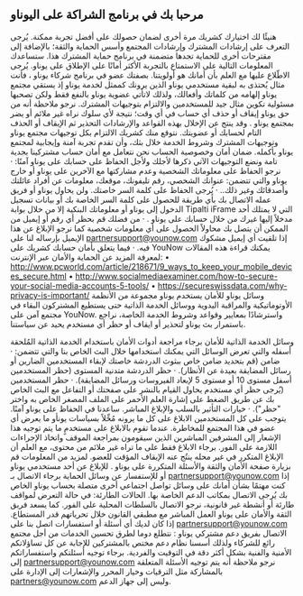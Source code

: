 
## مرحبا بك في برنامج الشراكة على اليوناو  
هنيئًا لك اختيارك كشريك مرة أخرى لضمان حصولك على أفضل تجربة ممكنة.
يُرجى التعرف على إرشادات المشترك وإرشادات المجتمع وأسس الحماية والثقة؛ بالإضافة إلى مقترحات أخرى للحماية  تجدها متضمنة في برنامج حماية المشترك هذا.
ستساعدك المعلومات التالية على الاستمتاع بالتجربة الأكثر أمانًا على الإطلاق على يوناو. يُرجى الاطّلاع عليها مع العلم بأن أمانك هو أولويتنا.
بصفتك عضو في برنامج شركاء يوناو ، فأنت مثال يُحتذى به لبقية مستخدمي يوناو الذين يرونك كممثل لخدمة يوناو إذ يستقي مجتمع يوناو إلهامه من كلماتك وأفعالك، ولذلك لاتأتي عضوية يوناو بالنفع فقط ولكن تصحبها مسئولية تكوين مثال جيد للمستخدمين والالتزام بتوجيهات المشترك.
نرجو ملاحظة أنه من حق يوناو إيقاف أو حذف أي حساب في أي وقت؛ نتيجة لأي سلوك نراه غير ملائم أو يضر بمجتمع يوناو . وقد ينتج عن الإخلال بهذه القواعد والإرشادات التحذير ثم الإيقاف أو الحذف التام لحسابك أو عضويتك. نتوقع منك كشريك الالتزام بكل توجيهات مجتمع يوناو وتوجيهات المشترك وشروط الخدمة خلال بثك، وأن تقدم تجربة آمنة وإيجابية لمجتمع يوناو بأكمله.
ضمان أمان وخصوصية الحساب
نحن نتعامل مع أمان حساب مشتركينا بجدية تامة ونضع التوجيهات الآتي ذكرها لأجلك ولأجل الحفاظ على حسابك على يوناو آمنًا:
·         نرجو الحفاظ على معلوماتك الشخصية وعدم مشاركتها مع الآخرين على يوناو أو خارج يوناو والتي تتضمن: عنوانك الشخصي، رقم تليفونك، موقعك، معلومات عن أفراد عائلتك وأصدقائك وغير ذلك..
·         يُرجى الحفاظ على كلمة السر خاصتك. ولن يحاول يوناو أو فريق عمله الاتصال بك بأي طريقة للحصول على كلمة السر الخاصة بك أو بيانات تسجيل الدخول إلى يوناو أو معلوماتك البنكية إلا من خلال بوابة  Tipalti iFrame التي لا يمتلك أحد مدخلاً إليها غيرك من خلال حسابك على يوناو .
·         من فضلك قم بحظر أي رقم أو إيميل من الممكن أن يتصل بك محاولاً الحصول على أي معلومات شخصية كما نرجو الإبلاغ عن هذا الإيميل بإرساله لنا على partnersupport@younow.com  إذا تلقيت أي إيميل مشكوك فيه.
·         فيما يتعلق بأمان حسابك كشريك على YouNow  يمكنك قراءة هذه المقالات لمعرفة المزيد عن الحماية والأمان عبر الإنترنت:
• http://www.pcworld.com/article/218671/9_ways_to_keep_your_mobile_devices_secure.html
• http://www.socialmediaexaminer.com/how-to-secure-your-social-media-accounts-5-tools/
• https://secureswissdata.com/why-privacy-is-important/
وسائل يوناو للأمان
يستخدم يوناو مجموعة من الأنظمة الأوتوماتيكية والمراقبة اليدوية ووسائل الخدمة الذاتية حتى يستطيع المشتركون البقاء في مجتمع آمن على YouNow. واسترشادًا بمعايير وقواعد وشروط الخدمة  الخاصة، نراجع باستمرار بث يوناو لتحذير أو ايقاف أو حظر أي مستخدم يحيد عن سياستنا.
 
وسائل الخدمة الذاتية للأمان
برجاء مراجعة أدوات الأمان باستخدام الخدمة الذاتية المُلحقة أسفله والتي تعرض الوسائل التي يمكنك استخدامها خلال البث الخاص بنا والتي تتضمن:
·         ضامن (قم بتحديد ضامن خاص ببثوث الدردشة خاصتك لإبقاء المستخدمين الضارين أو رسائل المضايقة بعيدة عن الأنظار).
·         حظر الدردشة متدنية المستوى (حظر المستخدمين أسفل مستوى 10 أو مستوى 5 لإبعاد الفيروسات ورسائل المضايقة).
·         حظر المستخدمين (يُرجى حظر أي مستخدم يحاول القيام بالنشر على صفحتك أو التفاعل مع البث الخاص بك عن طريق الضغط على إشارة العلم الأحمر على الملف المصغر الخاص به واختر "حظر").
·         خيارات التأثير بالسلب والإبلاغ المباشر. ساعدنا في الحفاظ على يوناو آمنًا. يتوجب على كل المستخدمين الابلاغ على كل ما يرونه مُخِّلاً بسياسات يونأو ما يعرض أي عضو في هذا المجتمع للمخاطرة. عندما تقوم بالابلاغ على مستخدمٍ ما يتم توجيه هذا الإشعار إلى المشرفين المباشرين الذين سيقومون بمراجعة الموقف واتخاذ الإجراءات اللازمة على الفور. برجاء الابلاغ فقط على ما تراه غير ملائم من محتوى، مع العلم أن الإبلاغ المتكرر في غير محله ينتُج عنه الإيقاف المؤقت للعضو.
لمزيد من المعلومات قم بزيارة صفحة الأمان والثقة والأسئلة المتكررة على يوناو .
للإبلاغ عن أحد مستخدمي يوناو أو للإستفسار عن وسائل الحماية برجاء الاتصال بـ  partnersupport@younow.com
إذا كنت مهتمًا بشأن أمانك على وسائل تواصل اجتماعي أخرى متصلة بحساب يوناو الخاص بك يُرجى الاتصال بمكاتب الدعم الخاصة بها.
الحالات الطارئة: في حالة التعرض لمواقف طارئة أو أنشطة غير قانونية، نرجو الاتصال بالسلطات المحلية على الفور. كما يسعد فريق الثقة والأمان على يوناو العمل المباشر مع مطبقي القانون خلال تحرياتهم قدر المستطاع. إذا كان لديك أي أسئلة أو استفسارات اتصل بنا على  partnersupport@younow.com
الاتصال بفريق دعم مشتركي يوناو : نتطلع دوما لطرق تحسين الخدمات من أجل مجتمع رائع للشركاء ولذلك أسسنا نظام دعم مختص بالمشتركين للإجابة عن كل تساؤلاتكم الأمنية والفنية بشكل أكثر دقة في التوقيت والفردية. برجاء توجيه أسئلتكم واستفساراتكم إلى  partnersupport@younow.com
نرجو ملاحظة أنه يتم توجيه الأسئلة المتعلقة بالمشاركة مثل الترقيات وخيار المحرر والإشعارات إلى الإدارة على partners@younow.com وليس إلى جهاز الدعم.
